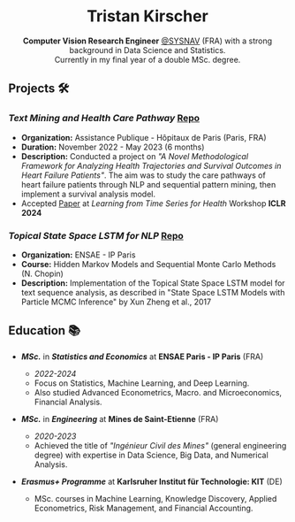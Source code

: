 <!-- Title -->
<h1 align="center">Tristan Kirscher</h1>

<!-- Introduction -->
<p align="center"><b>Computer Vision Research Engineer</b> <a href="https://www.sysnav.fr/?lang=en" target="_blank">@SYSNAV</a> (FRA) with a strong background in Data Science and Statistics. <br> Currently in my final year of a double MSc. degree.</p>

<!-- Projects -->
## Projects 🛠️

### _Text Mining and Health Care Pathway_ [Repo](https://github.com/Kirscher/TextMining_Parcours_de_soin)
- **Organization:** Assistance Publique - Hôpitaux de Paris (Paris, FRA)
- **Duration:** November 2022 - May 2023 (6 months)
- **Description:** Conducted a project on _"A Novel Methodological Framework for Analyzing Health Trajectories and Survival Outcomes in Heart Failure Patients"_. The aim was to study the care pathways of heart failure patients through NLP and sequential pattern mining, then implement a survival analysis model.
- Accepted [Paper](https://arxiv.org/abs/2403.03138) at _Learning from Time Series for Health_ Workshop **ICLR 2024**

### _Topical State Space LSTM for NLP_ [Repo](https://github.com/yanisrem/SSM-Project)
- **Organization:** ENSAE - IP Paris
- **Course:** Hidden Markov Models and Sequential Monte Carlo Methods (N. Chopin)
- **Description:** Implementation of the Topical State Space LSTM model for text sequence analysis, as described in "State Space LSTM Models with Particle MCMC Inference" by Xun Zheng et al., 2017

<!-- Education -->
## Education 📚

- **_MSc._** in **_Statistics and Economics_** at **ENSAE Paris - IP Paris** (FRA)
  - *2022-2024*
  - Focus on Statistics, Machine Learning, and Deep Learning.
  - Also studied Advanced Econometrics, Macro. and Microeconomics, Financial Analysis.

- **_MSc._** in **_Engineering_** at **Mines de Saint-Etienne** (FRA)
  - *2020-2023*
  - Achieved the title of _"Ingénieur Civil des Mines"_ (general engineering degree) with expertise in Data Science, Big Data, and Numerical Analysis.

- **_Erasmus+ Programme_** at **Karlsruher Institut für Technologie: KIT** (DE)
  - MSc. courses in Machine Learning, Knowledge Discovery, Applied Econometrics, Risk Management, and Financial Accounting.
